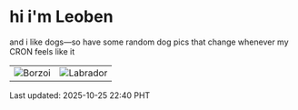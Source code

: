 # hi i'm Leoben

and i like dogs—so have some random dog pics that change whenever my CRON feels like it

|  |  |
|--------|----------|
| ![Borzoi](https://random-dog-vercel.vercel.app/api/random-borzoi?v=1761403245) | ![Labrador](https://random-dog-vercel.vercel.app/api/random-labrador?v=1761403245) |

Last updated: 2025-10-25 22:40 PHT
